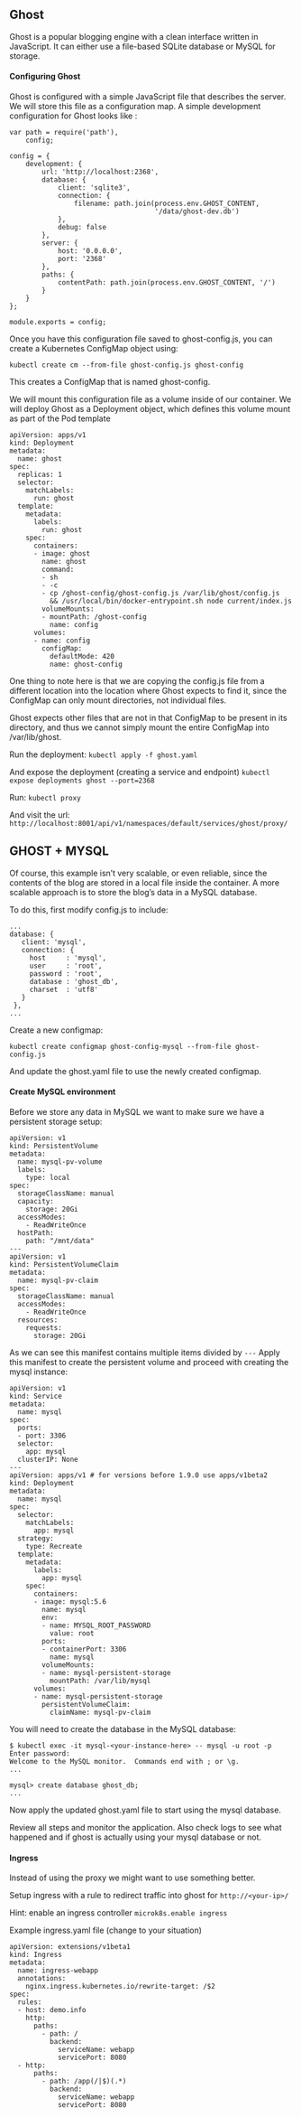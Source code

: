 ## Ghost
Ghost is a popular blogging engine with a clean interface written in JavaScript. It can either use a file-based SQLite database or MySQL for storage.

#### Configuring Ghost
Ghost is configured with a simple JavaScript file that describes the server. We will store this file as a configuration map. A simple development configuration for Ghost looks like :

```
var path = require('path'),
    config;

config = {
    development: {
        url: 'http://localhost:2368',
        database: {
            client: 'sqlite3',
            connection: {
                filename: path.join(process.env.GHOST_CONTENT,
                                    '/data/ghost-dev.db')
            },
            debug: false
        },
        server: {
            host: '0.0.0.0',
            port: '2368'
        },
        paths: {
            contentPath: path.join(process.env.GHOST_CONTENT, '/')
        }
    }
};

module.exports = config;
```

Once you have this configuration file saved to ghost-config.js, you can create a Kubernetes ConfigMap object using:

`kubectl create cm --from-file ghost-config.js ghost-config` 

This creates a ConfigMap that is named ghost-config. 

We will mount this configuration file as a volume inside of our container. We will deploy Ghost as a Deployment object, which defines this volume mount as part of the Pod template

```
apiVersion: apps/v1
kind: Deployment
metadata:
  name: ghost
spec:
  replicas: 1
  selector:
    matchLabels:
      run: ghost
  template:
    metadata:
      labels:
        run: ghost
    spec:
      containers:
      - image: ghost
        name: ghost
        command:
        - sh
        - -c
        - cp /ghost-config/ghost-config.js /var/lib/ghost/config.js
          && /usr/local/bin/docker-entrypoint.sh node current/index.js
        volumeMounts:
        - mountPath: /ghost-config
          name: config
      volumes:
      - name: config
        configMap:
          defaultMode: 420
          name: ghost-config
```

One thing to note here is that we are copying the config.js file from a different location into the location where Ghost expects to find it, since the ConfigMap can only mount directories, not individual files. 

Ghost expects other files that are not in that ConfigMap to be present in its directory, and thus we cannot simply mount the entire ConfigMap into /var/lib/ghost.

Run the deployment:
`kubectl apply -f ghost.yaml`

And expose the deployment (creating a service and endpoint)
`kubectl expose deployments ghost --port=2368`

Run:
`kubectl proxy`

And visit the url: `http://localhost:8001/api/v1/namespaces/default/services/ghost/proxy/`

## GHOST + MYSQL

Of course, this example isn’t very scalable, or even reliable, since the contents of the blog are stored in a local file inside the container. A more scalable approach is to store the blog’s data in a MySQL database.

To do this, first modify config.js to include:
```
...
database: {
   client: 'mysql',
   connection: {
     host     : 'mysql',
     user     : 'root',
     password : 'root',
     database : 'ghost_db',
     charset  : 'utf8'
   }
 },
...
```

Create a new configmap: 
```
kubectl create configmap ghost-config-mysql --from-file ghost-config.js
```

And update the ghost.yaml file to use the newly created configmap.

#### Create MySQL environment

Before we store any data in MySQL we want to make sure we have a persistent storage setup:
```
apiVersion: v1
kind: PersistentVolume
metadata:
  name: mysql-pv-volume
  labels:
    type: local
spec:
  storageClassName: manual
  capacity:
    storage: 20Gi
  accessModes:
    - ReadWriteOnce
  hostPath:
    path: "/mnt/data"
---
apiVersion: v1
kind: PersistentVolumeClaim
metadata:
  name: mysql-pv-claim
spec:
  storageClassName: manual
  accessModes:
    - ReadWriteOnce
  resources:
    requests:
      storage: 20Gi
```

As we can see this manifest contains multiple items divided by `---`
Apply this manifest to create the persistent volume and proceed with creating the mysql instance:

```
apiVersion: v1
kind: Service
metadata:
  name: mysql
spec:
  ports:
  - port: 3306
  selector:
    app: mysql
  clusterIP: None
---
apiVersion: apps/v1 # for versions before 1.9.0 use apps/v1beta2
kind: Deployment
metadata:
  name: mysql
spec:
  selector:
    matchLabels:
      app: mysql
  strategy:
    type: Recreate
  template:
    metadata:
      labels:
        app: mysql
    spec:
      containers:
      - image: mysql:5.6
        name: mysql
        env:
        - name: MYSQL_ROOT_PASSWORD
          value: root
        ports:
        - containerPort: 3306
          name: mysql
        volumeMounts:
        - name: mysql-persistent-storage
          mountPath: /var/lib/mysql
      volumes:
      - name: mysql-persistent-storage
        persistentVolumeClaim:
          claimName: mysql-pv-claim
```

You will need to create the database in the MySQL database:

```
$ kubectl exec -it mysql-<your-instance-here> -- mysql -u root -p
Enter password:
Welcome to the MySQL monitor.  Commands end with ; or \g.
...

mysql> create database ghost_db;
...
```

Now apply the updated ghost.yaml file to start using the mysql database.

Review all steps and monitor the application. Also check logs to see what happened and if ghost is actually using your mysql database or not.

#### Ingress
Instead of using the proxy we might want to use something better.

Setup ingress with a rule to redirect traffic into ghost for `http://<your-ip>/`

Hint:
enable an ingress controller `microk8s.enable ingress`

Example ingress.yaml file (change to your situation)
```
apiVersion: extensions/v1beta1
kind: Ingress
metadata:
  name: ingress-webapp
  annotations:
    nginx.ingress.kubernetes.io/rewrite-target: /$2
spec:
  rules:
  - host: demo.info
    http:
      paths:
        - path: /
          backend:
            serviceName: webapp
            servicePort: 8080
  - http:
      paths:
        - path: /app(/|$)(.*)
          backend:
            serviceName: webapp
            servicePort: 8080
```


